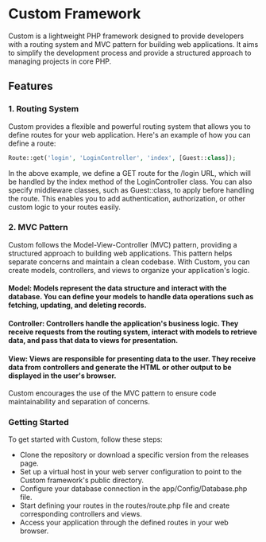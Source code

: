 # Custom Framework

Custom is a lightweight PHP framework designed to provide developers with a routing system and MVC pattern for building web applications. It aims to simplify the development process and provide a structured approach to managing projects in core PHP.

## Features

### 1. Routing System

Custom provides a flexible and powerful routing system that allows you to define routes for your web application. Here's an example of how you can define a route:

```php
Route::get('login', 'LoginController', 'index', [Guest::class]);
```
In the above example, we define a GET route for the /login URL, which will be handled by the index method of the LoginController class. You can also specify middleware classes, such as Guest::class, to apply before handling the route. This enables you to add authentication, authorization, or other custom logic to your routes easily.

###  2. MVC Pattern
Custom follows the Model-View-Controller (MVC) pattern, providing a structured approach to building web applications. This pattern helps separate concerns and maintain a clean codebase. With Custom, you can create models, controllers, and views to organize your application's logic.

#### Model: Models represent the data structure and interact with the database. You can define your models to handle data operations such as fetching, updating, and deleting records.

#### Controller: Controllers handle the application's business logic. They receive requests from the routing system, interact with models to retrieve data, and pass that data to views for presentation.

#### View: Views are responsible for presenting data to the user. They receive data from controllers and generate the HTML or other output to be displayed in the user's browser.

Custom encourages the use of the MVC pattern to ensure code maintainability and separation of concerns.

### Getting Started
To get started with Custom, follow these steps:

- Clone the repository or download a specific version from the releases page.
- Set up a virtual host in your web server configuration to point to the Custom framework's public directory.
- Configure your database connection in the app/Config/Database.php file.
- Start defining your routes in the routes/route.php file and create corresponding controllers and views.
- Access your application through the defined routes in your web browser.

